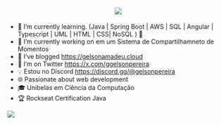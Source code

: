 <h1 align="center">
    <img src="https://readme-typing-svg.herokuapp.com/?font=Righteous&size=35&center=true&vCenter=true&width=500&height=70&duration=4000&lines=Hi+There!+👋;+I'm+Gelson+Pereira+!;" />
</h1>

- 🌱 I’m currently learning. (Java | Spring Boot | AWS | SQL | Angular | Typescript | UML | HTML | CSS| NoSQL ) 🚀
- 🔭 I’m currently working on em um Sistema de Compartilhamneto de Momentos 
- 🌱 I’ve blogged https://gelsonamadeu.cloud
- 🤔 I’m on Twitter https://x.com/ggelsonpereira
- 💡 Estou no Discord https://discord.gg/@gelsonpereira
- 🌐 Passionate about web development
- 🎓 Unibelas em Ciência da Computação
- 🏆 Rockseat Certification Java
  
![](https://github-readme-stats.vercel.app/api?username=ggelsonpereira&theme=radical&hide_border=false&include_all_commits=false&count_private=false)


  



 
